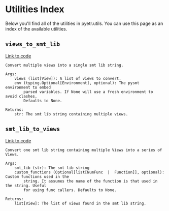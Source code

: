 # Utilities Index

Below you'll find all of the utilities in pyetr.utils. You can use this page as an index of the available utilities.

## `views_to_smt_lib`
[Link to code](https://github.com/Oxford-HAI-Lab/PyETR/blob/master/pyetr/utils.py#L103)


```
Convert multiple views into a single smt lib string.

Args:
    views (list[View]): A list of views to convert.
    env (typing.Optional[Environment], optional): The pysmt environment to embed
        parsed variables. If None will use a fresh environment to avoid clashes.
        Defaults to None.

Returns:
    str: The smt lib string containing multiple views.
```

## `smt_lib_to_views`
[Link to code](https://github.com/Oxford-HAI-Lab/PyETR/blob/master/pyetr/utils.py#L12)


```
Convert one smt lib string containing multiple Views into a series of Views.

Args:
    smt_lib (str): The smt lib string
    custom_functions (Optional[list[NumFunc  |  Function]], optional): Custom functions used in the
        string. It assumes the name of the function is that used in the string. Useful
        for using func callers. Defaults to None.

Returns:
    list[View]: The list of views found in the smt lib string.
```